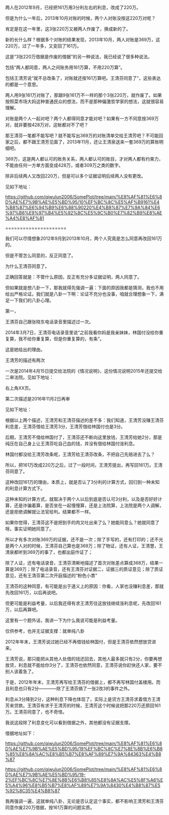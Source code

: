 两人在2012年9月，已经把161万用3分利左右的利息，改成了220万。

但是为什么一年后，2013年10月对账的时候，两个人对账没按这220万对呢？

肯定是在这一年里，这3张220万又被两人作废了，换成新的了。

新的长什么样？根据多个对账的结果发现，2013年10月，两人对账是369万，这220万，过了一年多，又变回了161万。

这是“3张220万借据是作废的借据”的另一种说法，我已经说了很多种说法。

包括“两人都同意，两人之间账务用161万算，不用220万算”。

包括王清芳说“就不总改条了，对账就还按161万算吧。王清芬同意了”，这些表达的都是一个意思。

两人用9张161万对账了，那跟9张161万不一样的那个3张220万，就作废了。如果按照菜市场大妈这种普通民众的想法，而不是那种偏激哲学家的想法，这就很容易理解。

对账是两个人一起对吧？两个人都得同意才能对吧？如果有一方不同意按369万对，就非要按428万对，这帐都对不了吧？

那王清芬一笔都不能写吧？就不能写出369万的对账清单交给王清芳吧？不可能回家之后，都不跟王清芳见面了，2013年11月，还让王清泉送来一套369万的算账明细吧。

369万，这是两人都认可的账务关系，两人都认可的账目，才对两人都有约束力，不能由任何一方单方面变成428万，或者309万之类的数字。

除非后续两人又改回220万，但是可以多个证据证明后续两人没有更改。

见如下地址：

https://github.com/qiwulun2006/SomePlot/tree/main/%E8%AF%81%E6%8D%AE%E7%9B%AE%E5%BD%95/10%EF%BC%8C%E5%AF%B9161%E4%B8%87%E6%94%B9%E6%88%90220%E4%B8%87%E7%9A%84%E6%97%B6%E9%97%B4%E5%92%8C%E5%9C%B0%E7%82%B9%E8%AE%A4%E8%AF%81

=====================

我们可以尽情想象2012年9月到2013年10月，两个人究竟是怎么同意再改回161万的。

但是不管怎么同意的，反正同意了。

为什么王清芬同意了。

正确回答就是：不管什么原因，反正有充分多证据证明，两人同意了。

但如果就是想八卦一下，那我就得先强调一遍：下面的原因我都是猜测，我也不用给出严格论证。我们就是八卦一下啊：论证不充分也没事，咱就合理想象一下，满足一下我们的八卦心理。

第一，

王清芬自己跟张晓东电话录音里描述过一次。

2014年3月7日，王清芬电话录音里说“之前我看你妈是我亲妹妹，林国付没给你重复算，我不给你重复算，但是你重复算的，有条”。

这是她给出的理由。


王清芳的描述有两次

一次是2014年4月15日提交给法院的《情况说明》，这份情况说明2015年还提交给二审法院。见如下地址：

右上角XX页。


第二次描述是2016年11月2日再审

见如下地址：


根据以上两个描述，王清芳和王清芬描述的差不多：我们知道，王清芳没赚王清芬利息差，王清芬借给王清芳3分，王清芳借给林国付也是3分。

后期，王清芳不借给林国付了，王清芬还不断向这里放钱，王清芳给她2分，那是纯压在自己身上让王清芬吃自己血的钱，并没有借给林国付涨利息。

林国付都没给王清芳改条呢，王清芳给王清芬改条，不把自己先赔进去了么？

所以，把161万改成220万之后，过了一段时间，王清芳提出，再写回161万。王清芬同意了。

这种改回161万的理由，本质上，就是否认了3分利的计算方式，回归到一种未知的利息计算方式下。

这种未知的计算方式，就取决于两个人以后到底是否认可3分利，以及是否好好计算，还是诈骗着算，是否坐在一起慢慢算，还是上法院算，上法院是两个人调解，还是拒绝调解就让法官给判。结果都不一样。



如果你觉得，王清芬这不是把到手的肉又吐出来了么？她能同意么？她就同意了呀。事实证明她同意了。

所以才有多次对账369万的证据，还不是一次；除了手写的，还有打印的；还不光是两个人对的时候，王清芬自己算也是369万；除了物证，还有人证，王清慧，王清泉都听到369万的事了，也都出庭作证了；

除了人证，还有电话录音，王清芬清晰地描述了首次对账差点算成368万，结果一算是369万；除了电话录音，还有王清芬对证据二，证据三的质证意见；除了质证意见，还有王清芬第二次开庭描述的“粉色小票”

王清芬的这种同意，有可能是出于道义上的原因：你看，人家也没赚利息差，那就先改回161万，以后再说吧。

但更可能是利益考量，以后我还得有求王清芳往这放钱继续涨利息呢，先改回161万，以后再算吧。

这里有一个题外话，我讲一下为什么我说可能是利益考量。

仅供参考，也并无证据支撑：就单纯八卦

2012年年末，王清芳说过她已经不再借钱给林国付，但是王清芬依然想放贷进来。

王清芳说，那只能把从其他人处借的钱还回去，其他人最多就只有2分，你要再想放贷，利息就不能给你3分了，王清芬也依然同意，王清芬说你赶快还人家，要不别人该着急了。

于是，2012年年末，王清芳再写给王清芬的借据上，都不再写林国付盖楼用。而且利息也只有2分————除了王清芬搞了一张2改3的事件之外。

利息从3分降到2分，这种利息下降也体现了，实际上是贷方王清芬求着借方王清芳来贷款。王清芬有求于王清芳的时候，王清芳这个时候说把那220万还原回161万。王清芬同意了，也不奇怪。

我说这段除了利息变化可以看到借据之外，其他都没有证据支撑。

借据地址如下：

https://github.com/qiwulun2006/SomePlot/tree/main/%E8%AF%81%E6%8D%AE%E7%9B%AE%E5%BD%95/19%EF%BC%8C%E7%8E%8B%E6%B8%85%E8%8A%AC%E8%B5%B7%E8%AF%89%E7%9A%84363%E4%B8%87

https://github.com/qiwulun2006/SomePlot/tree/main/%E8%AF%81%E6%8D%AE%E7%9B%AE%E5%BD%95/19-2%EF%BC%8C%E7%8E%8B%E6%B8%85%E8%8A%AC%E5%8F%A6%E5%A4%96%E8%B5%B7%E8%AF%89%E7%9A%8430%E4%B8%87%E5%92%8C35%E4%B8%87

我再强调一遍，这就单纯八卦，无论是否认定这个事实，都不影响王清芳和王清芬同意作废220万借据，按161万算的问题实质。

